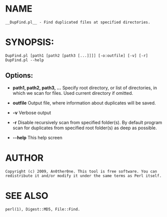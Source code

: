 # NAME
    __DupFind.pl__ - Find duplicated files at specified directories.

# SYNOPSIS:
    DupFind.pl [path1 [path2 [path3 [...]]]] [-o:outfile] [-v] [-r]
    DupFind.pl --help

## Options:
* __path1, path2, path3, ...__
        Specify root directory, or list of directories, in which we scan for
        files. Used current directory if omitted.

* __outfile__
        Output file, where information about duplicates will be saved.

* __-v__  Verbose output

* __-r__  Disable recursively scan from specified folder(s). By default
        program scan for duplicates from specified root folder(s) as deep as
        possible.

* __--help__
        This help screen

# AUTHOR
    Copyright (c) 2009, An0ther0ne. This tool is free software. You can
    redistribute it and/or modify it under the same terms as Perl itself.

# SEE ALSO
    perl(1), Digest::MD5, File::Find.

